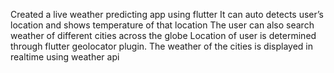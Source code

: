Created a live weather predicting app using flutter
It can auto detects user’s location and shows temperature of that location
The user can also search weather of different cities across the globe 
Location of user is determined through flutter geolocator plugin. 
The weather of the cities is displayed in realtime using weather api
    
